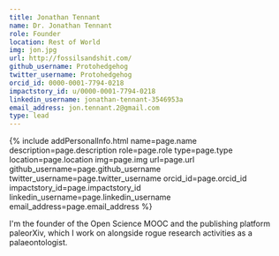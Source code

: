 ```yaml
---
title: Jonathan Tennant
name: Dr. Jonathan Tennant
role: Founder
location: Rest of World
img: jon.jpg
url: http://fossilsandshit.com/
github_username: Protohedgehog
twitter_username: Protohedgehog
orcid_id: 0000-0001-7794-0218
impactstory_id: u/0000-0001-7794-0218
linkedin_username: jonathan-tennant-3546953a
email_address: jon.tennant.2@gmail.com
type: lead
---
```


<!--HTML / LIQUID stuff to render picture and links  -->
{% include addPersonalInfo.html name=page.name description=page.description role=page.role type=page.type location=page.location img=page.img url=page.url github_username=page.github_username twitter_username=page.twitter_username orcid_id=page.orcid_id impactstory_id=page.impactstory_id linkedin_username=page.linkedin_username email_address=page.email_address %}

<!-- START OF FREE MARKDOWN  -->
I'm the founder of the Open Science MOOC and the publishing platform paleorXiv, which I work on alongside rogue research activities as a palaeontologist.  
